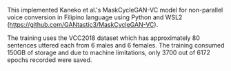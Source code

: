 This implemented Kaneko et al.'s MaskCycleGAN-VC model for non-parallel voice conversion in Filipino language using Python and WSL2 (https://github.com/GANtastic3/MaskCycleGAN-VC). 

The training uses the VCC2018 dataset which has approximately 80 sentences uttered each from 6 males and 6 females. The training consumed 150GB of storage and due to machine limitations, only 3700 out of 6172 epochs recorded were saved.
